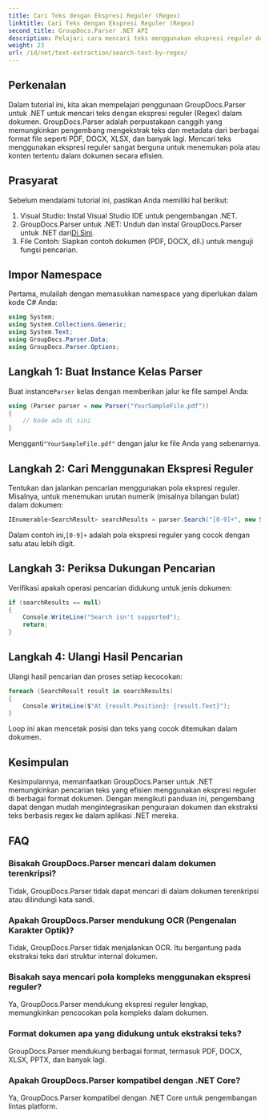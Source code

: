 ```yaml
---
title: Cari Teks dengan Ekspresi Reguler (Regex)
linktitle: Cari Teks dengan Ekspresi Reguler (Regex)
second_title: GroupDocs.Parser .NET API
description: Pelajari cara mencari teks menggunakan ekspresi reguler dalam dokumen menggunakan GroupDocs.Parser untuk .NET. Ekstrak konten tertentu dengan mudah.
weight: 23
url: /id/net/text-extraction/search-text-by-regex/
---
```

## Perkenalan
Dalam tutorial ini, kita akan mempelajari penggunaan GroupDocs.Parser untuk .NET untuk mencari teks dengan ekspresi reguler (Regex) dalam dokumen. GroupDocs.Parser adalah perpustakaan canggih yang memungkinkan pengembang mengekstrak teks dan metadata dari berbagai format file seperti PDF, DOCX, XLSX, dan banyak lagi. Mencari teks menggunakan ekspresi reguler sangat berguna untuk menemukan pola atau konten tertentu dalam dokumen secara efisien.
## Prasyarat
Sebelum mendalami tutorial ini, pastikan Anda memiliki hal berikut:
1. Visual Studio: Instal Visual Studio IDE untuk pengembangan .NET.
2.  GroupDocs.Parser untuk .NET: Unduh dan instal GroupDocs.Parser untuk .NET dari[Di Sini](https://releases.groupdocs.com/parser/net/).
3. File Contoh: Siapkan contoh dokumen (PDF, DOCX, dll.) untuk menguji fungsi pencarian.

## Impor Namespace
Pertama, mulailah dengan memasukkan namespace yang diperlukan dalam kode C# Anda:
```csharp
using System;
using System.Collections.Generic;
using System.Text;
using GroupDocs.Parser.Data;
using GroupDocs.Parser.Options;
```
## Langkah 1: Buat Instance Kelas Parser
 Buat instance`Parser` kelas dengan memberikan jalur ke file sampel Anda:
```csharp
using (Parser parser = new Parser("YourSampleFile.pdf"))
{
    // Kode ada di sini
}
```
 Mengganti`"YourSampleFile.pdf"` dengan jalur ke file Anda yang sebenarnya.
## Langkah 2: Cari Menggunakan Ekspresi Reguler
Tentukan dan jalankan pencarian menggunakan pola ekspresi reguler. Misalnya, untuk menemukan urutan numerik (misalnya bilangan bulat) dalam dokumen:
```csharp
IEnumerable<SearchResult> searchResults = parser.Search("[0-9]+", new SearchOptions(true, false, true));
```
 Dalam contoh ini,`[0-9]+` adalah pola ekspresi reguler yang cocok dengan satu atau lebih digit.
## Langkah 3: Periksa Dukungan Pencarian
Verifikasi apakah operasi pencarian didukung untuk jenis dokumen:
```csharp
if (searchResults == null)
{
    Console.WriteLine("Search isn't supported");
    return;
}
```
## Langkah 4: Ulangi Hasil Pencarian
Ulangi hasil pencarian dan proses setiap kecocokan:
```csharp
foreach (SearchResult result in searchResults)
{
    Console.WriteLine($"At {result.Position}: {result.Text}");
}
```
Loop ini akan mencetak posisi dan teks yang cocok ditemukan dalam dokumen.

## Kesimpulan
Kesimpulannya, memanfaatkan GroupDocs.Parser untuk .NET memungkinkan pencarian teks yang efisien menggunakan ekspresi reguler di berbagai format dokumen. Dengan mengikuti panduan ini, pengembang dapat dengan mudah mengintegrasikan penguraian dokumen dan ekstraksi teks berbasis regex ke dalam aplikasi .NET mereka.

## FAQ
### Bisakah GroupDocs.Parser mencari dalam dokumen terenkripsi?
Tidak, GroupDocs.Parser tidak dapat mencari di dalam dokumen terenkripsi atau dilindungi kata sandi.
### Apakah GroupDocs.Parser mendukung OCR (Pengenalan Karakter Optik)?
Tidak, GroupDocs.Parser tidak menjalankan OCR. Itu bergantung pada ekstraksi teks dari struktur internal dokumen.
### Bisakah saya mencari pola kompleks menggunakan ekspresi reguler?
Ya, GroupDocs.Parser mendukung ekspresi reguler lengkap, memungkinkan pencocokan pola kompleks dalam dokumen.
### Format dokumen apa yang didukung untuk ekstraksi teks?
GroupDocs.Parser mendukung berbagai format, termasuk PDF, DOCX, XLSX, PPTX, dan banyak lagi.
### Apakah GroupDocs.Parser kompatibel dengan .NET Core?
Ya, GroupDocs.Parser kompatibel dengan .NET Core untuk pengembangan lintas platform.